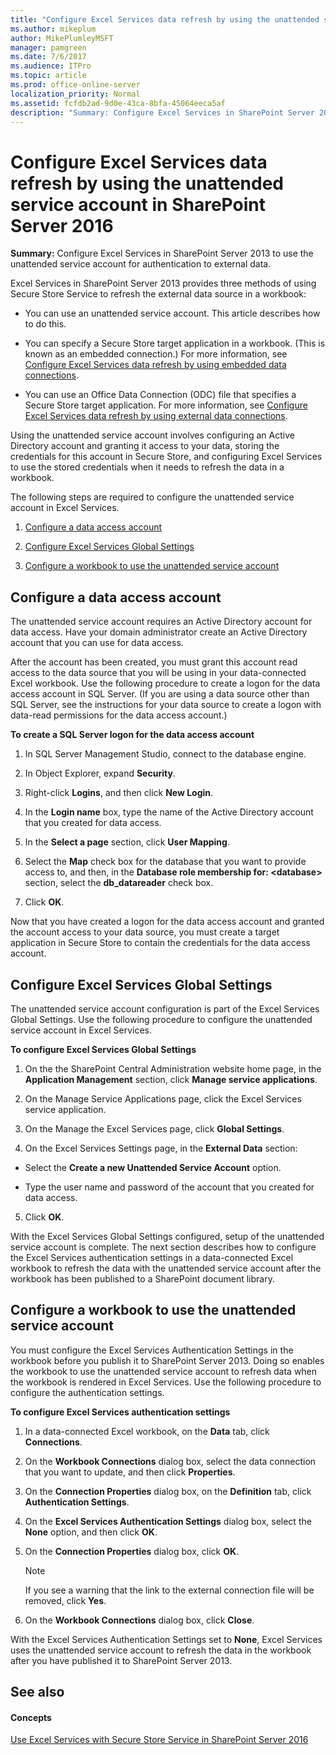 ```yaml
---
title: "Configure Excel Services data refresh by using the unattended service account in SharePoint Server 2016"
ms.author: mikeplum
author: MikePlumleyMSFT
manager: pamgreen
ms.date: 7/6/2017
ms.audience: ITPro
ms.topic: article
ms.prod: office-online-server
localization_priority: Normal
ms.assetid: fcfdb2ad-9d0e-43ca-8bfa-45064eeca5af
description: "Summary: Configure Excel Services in SharePoint Server 2013 to use the unattended service account for authentication to external data."
---
```


# Configure Excel Services data refresh by using the unattended service account in SharePoint Server 2016

 **Summary:** Configure Excel Services in SharePoint Server 2013 to use the unattended service account for authentication to external data. 
  
Excel Services in SharePoint Server 2013 provides three methods of using Secure Store Service to refresh the external data source in a workbook:
  
- You can use an unattended service account. This article describes how to do this. 
    
- You can specify a Secure Store target application in a workbook. (This is known as an embedded connection.) For more information, see [Configure Excel Services data refresh by using embedded data connections](http://technet.microsoft.com/library/9a78496b-50c0-471c-b112-6dbc7231635d.aspx). 
    
- You can use an Office Data Connection (ODC) file that specifies a Secure Store target application. For more information, see [Configure Excel Services data refresh by using external data connections](http://technet.microsoft.com/library/0d33c049-3f9e-42e9-be48-aeecd4ad7b66.aspx).
    
Using the unattended service account involves configuring an Active Directory account and granting it access to your data, storing the credentials for this account in Secure Store, and configuring Excel Services to use the stored credentials when it needs to refresh the data in a workbook.
  
The following steps are required to configure the unattended service account in Excel Services.
  
1. [Configure a data access account](#section1)
    
2. [Configure Excel Services Global Settings](#section3)
    
3. [Configure a workbook to use the unattended service account](#section4)
    
## Configure a data access account
<a name="section1"> </a>

The unattended service account requires an Active Directory account for data access. Have your domain administrator create an Active Directory account that you can use for data access. 
  
After the account has been created, you must grant this account read access to the data source that you will be using in your data-connected Excel workbook. Use the following procedure to create a logon for the data access account in SQL Server. (If you are using a data source other than SQL Server, see the instructions for your data source to create a logon with data-read permissions for the data access account.)
  
 **To create a SQL Server logon for the data access account**
  
1. In SQL Server Management Studio, connect to the database engine.
    
2. In Object Explorer, expand **Security**.
    
3. Right-click **Logins**, and then click **New Login**.
    
4. In the **Login name** box, type the name of the Active Directory account that you created for data access. 
    
5. In the **Select a page** section, click **User Mapping**.
    
6. Select the **Map** check box for the database that you want to provide access to, and then, in the **Database role membership for: \<database\>** section, select the **db_datareader** check box. 
    
7. Click **OK**.
    
Now that you have created a logon for the data access account and granted the account access to your data source, you must create a target application in Secure Store to contain the credentials for the data access account.
  
## Configure Excel Services Global Settings
<a name="section3"> </a>

The unattended service account configuration is part of the Excel Services Global Settings. Use the following procedure to configure the unattended service account in Excel Services.
  
 **To configure Excel Services Global Settings**
  
1. On the the SharePoint Central Administration website home page, in the **Application Management** section, click **Manage service applications**.
    
2. On the Manage Service Applications page, click the Excel Services service application.
    
3. On the Manage the Excel Services page, click **Global Settings**.
    
4. On the Excel Services Settings page, in the **External Data** section: 
    
  - Select the **Create a new Unattended Service Account** option. 
    
  - Type the user name and password of the account that you created for data access.
    
5. Click **OK**.
    
With the Excel Services Global Settings configured, setup of the unattended service account is complete. The next section describes how to configure the Excel Services authentication settings in a data-connected Excel workbook to refresh the data with the unattended service account after the workbook has been published to a SharePoint document library.
  
## Configure a workbook to use the unattended service account
<a name="section4"> </a>

You must configure the Excel Services Authentication Settings in the workbook before you publish it to SharePoint Server 2013. Doing so enables the workbook to use the unattended service account to refresh data when the workbook is rendered in Excel Services. Use the following procedure to configure the authentication settings.
  
 **To configure Excel Services authentication settings**
  
1. In a data-connected Excel workbook, on the **Data** tab, click **Connections**.
    
2. On the **Workbook Connections** dialog box, select the data connection that you want to update, and then click **Properties**.
    
3. On the **Connection Properties** dialog box, on the **Definition** tab, click **Authentication Settings**.
    
4. On the **Excel Services Authentication Settings** dialog box, select the **None** option, and then click **OK**.
    
5. On the **Connection Properties** dialog box, click **OK**.
    
    > [!NOTE]
    > If you see a warning that the link to the external connection file will be removed, click **Yes**. 
  
6. On the **Workbook Connections** dialog box, click **Close**.
    
With the Excel Services Authentication Settings set to **None**, Excel Services uses the unattended service account to refresh the data in the workbook after you have published it to SharePoint Server 2013.
  
## See also
<a name="section4"> </a>

#### Concepts

[Use Excel Services with Secure Store Service in SharePoint Server 2016](use-excel-services-with-secure-store.md)

